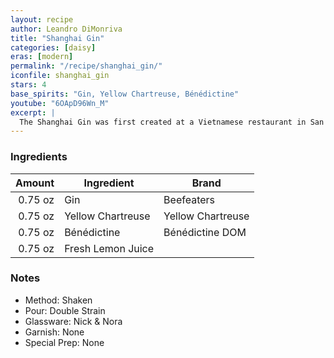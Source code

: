 ```yaml
---
layout: recipe
author: Leandro DiMonriva
title: "Shanghai Gin"
categories: [daisy]
eras: [modern]
permalink: "/recipe/shanghai_gin/"
iconfile: shanghai_gin
stars: 4
base_spirits: "Gin, Yellow Chartreuse, Bénédictine"
youtube: "6OApD96Wn_M"
excerpt: |
  The Shanghai Gin was first created at a Vietnamese restaurant in San Francisco called The Slanted Door.  A yet-to-be-named bartender found the recipe for a drink called "Shanghai Gin Fizz" in some old bar manual (nobody knows what book it was). Apparently the book was not that interesting but this one cocktail piqued his interest and he set about reconstructing it.
---
```


### Ingredients

|  Amount | Ingredient        | Brand             |
| ------: | ----------------- | ----------------- |
| 0.75 oz | Gin               | Beefeaters        |
| 0.75 oz | Yellow Chartreuse | Yellow Chartreuse |
| 0.75 oz | Bénédictine       | Bénédictine DOM   |
| 0.75 oz | Fresh Lemon Juice |

### Notes

- Method: Shaken
- Pour: Double Strain
- Glassware: Nick & Nora
- Garnish: None
- Special Prep: None
